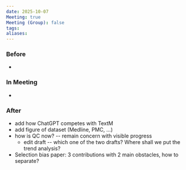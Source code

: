 ```yaml
---
date: 2025-10-07
Meeting: true
Meeting (Group): false
tags: 
aliases:
---
```


### Before
- 

### In Meeting
- 

### After
- add how ChatGPT competes with TextM
- add figure of dataset (Medline, PMC, ...)
- how is QC now? -- remain concern with visible progress
	- edit draft -- which one of the two drafts? Where shall we put the trend analysis?
- Selection bias paper: 3 contributions with 2 main obstacles, how to separate?